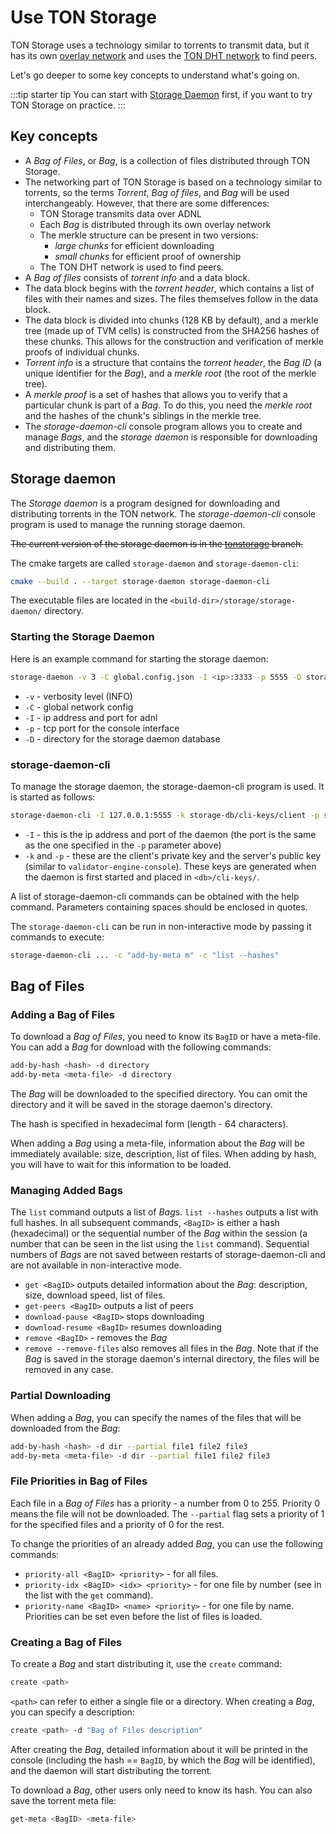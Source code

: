 # Use TON Storage

TON Storage uses a technology similar to torrents to transmit data, but it has its own [overlay network](/learn/networking/overlay-subnetworks#overview) and uses the [TON DHT network](/learn/networking/ton-dht#overview) to find peers.

Let's go deeper to some key concepts to understand what's going on.

:::tip starter tip
You can start with [Storage Daemon](#storage-daemon) first, if you want to try TON Storage on practice.
:::

## Key concepts

* A *Bag of Files*, or *Bag*, is a collection of files distributed through TON Storage.
* The networking part of TON Storage is based on a technology similar to torrents, so the terms *Torrent*, *Bag of files*, and *Bag* will be used interchangeably. However, that there are some differences:
  * TON Storage transmits data over ADNL
  * Each *Bag* is distributed through its own overlay network
  * The merkle structure can be present in two versions:
    * _large chunks_ for efficient downloading
    * _small chunks_ for efficient proof of ownership
  * The TON DHT network is used to find peers.
* A *Bag of files* consists of *torrent info* and a data block.
* The data block begins with the *torrent header*, which contains a list of files with their names and sizes. The files themselves follow in the data block.
* The data block is divided into chunks (128 KB by default), and a merkle tree (made up of TVM cells) is constructed from the SHA256 hashes of these chunks. This allows for the construction and verification of merkle proofs of individual chunks.
* *Torrent info* is a structure that contains the *torrent header*, the *Bag ID* (a unique identifier for the *Bag*), and a *merkle root* (the root of the merkle tree).
* A *merkle proof* is a set of hashes that allows you to verify that a particular chunk is part of a *Bag*. To do this, you need the *merkle root* and the hashes of the chunk's siblings in the merkle tree.
* The *storage-daemon-cli* console program allows you to create and manage *Bags*, and the *storage daemon* is responsible for downloading and distributing them.

## Storage daemon

The *Storage daemon* is a program designed for downloading and distributing torrents in the TON network. The *storage-daemon-cli* console program is used to manage the running storage daemon.

~~The current version of the storage daemon is in the [tonstorage](https://github.com/SpyCheese/ton/tree/tonstorage) branch.~~

The cmake targets are called `storage-daemon` and `storage-daemon-cli`:
```bash
cmake --build . --target storage-daemon storage-daemon-cli
```

The executable files are located in the `<build-dir>/storage/storage-daemon/` directory.

### Starting the Storage Daemon

Here is an example command for starting the storage daemon:
```bash
storage-daemon -v 3 -C global.config.json -I <ip>:3333 -p 5555 -D storage-db
```

* `-v` - verbosity level (INFO)
* `-C` - global network config
* `-I` - ip address and port for adnl
* `-p` - tcp port for the console interface
* `-D` - directory for the storage daemon database

### storage-daemon-cli

To manage the storage daemon, the storage-daemon-cli program is used. It is started as follows:

```bash
storage-daemon-cli -I 127.0.0.1:5555 -k storage-db/cli-keys/client -p storage-db/cli-keys/server.pub
```

* `-I` - this is the ip address and port of the daemon (the port is the same as the one specified in the `-p` parameter above)
* `-k` and `-p` - these are the client's private key and the server's public key (similar to `validator-engine-console`). These keys are generated when the daemon is first started and placed in `<db>/cli-keys/`.

A list of storage-daemon-cli commands can be obtained with the help command. Parameters containing spaces should be enclosed in quotes.

The `storage-daemon-cli` can be run in non-interactive mode by passing it commands to execute:
```bash
storage-daemon-cli ... -c "add-by-meta m" -c "list --hashes"
```

## Bag of Files

### Adding a Bag of Files
To download a *Bag of Files*, you need to know its `BagID` or have a meta-file. You can add a *Bag* for download with the following commands:

```bash
add-by-hash <hash> -d directory
add-by-meta <meta-file> -d directory
```

The *Bag* will be downloaded to the specified directory. You can omit the directory and it will be saved in the storage daemon's directory.

The hash is specified in hexadecimal form (length - 64 characters).

When adding a *Bag* using a meta-file, information about the *Bag* will be immediately available: size, description, list of files. When adding by hash, you will have to wait for this information to be loaded.

### Managing Added Bags

The `list` command outputs a list of *Bag*s. `list --hashes` outputs a list with full hashes. In all subsequent commands, `<BagID>` is either a hash (hexadecimal) or the sequential number of the *Bag* within the session (a number that can be seen in the list using the `list` command). Sequential numbers of *Bags* are not saved between restarts of storage-daemon-cli and are not available in non-interactive mode.

* `get <BagID>` outputs detailed information about the *Bag*: description, size, download speed, list of files.
* `get-peers <BagID>` outputs a list of peers
* `download-pause <BagID>` stops downloading
* `download-resume <BagID>` resumes downloading
* `remove <BagID>` - removes the *Bag*
* `remove --remove-files` also removes all files in the *Bag*. Note that if the *Bag* is saved in the storage daemon's internal directory, the files will be removed in any case.

### Partial Downloading

When adding a *Bag*, you can specify the names of the files that will be downloaded from the *Bag*:

```bash
add-by-hash <hash> -d dir --partial file1 file2 file3
add-by-meta <meta-file> -d dir --partial file1 file2 file3
```

### File Priorities in Bag of Files

Each file in a *Bag of Files* has a priority - a number from 0 to 255. Priority 0 means the file will not be downloaded. The `--partial` flag sets a priority of 1 for the specified files and a priority of 0 for the rest.

To change the priorities of an already added *Bag*, you can use the following commands:
* `priority-all <BagID> <priority>` - for all files.
* `priority-idx <BagID> <idx> <priority>` - for one file by number (see in the list with the `get` command).
* `priority-name <BagID> <name> <priority>` - for one file by name.
  Priorities can be set even before the list of files is loaded.

### Creating a Bag of Files

To create a *Bag* and start distributing it, use the `create` command:
```bash
create <path>
```
`<path>` can refer to either a single file or a directory. When creating a *Bag*, you can specify a description:
```bash
create <path> -d "Bag of Files description"
```
After creating the *Bag*, detailed information about it will be printed in the console (including the hash == `BagID`, by which the *Bag* will be identified), and the daemon will start distributing the torrent.

To download a *Bag*, other users only need to know its hash. You can also save the torrent meta file:
```bash
get-meta <BagID> <meta-file>
```

